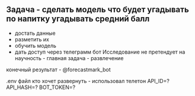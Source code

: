 ## Задача - сделать модель что будет угадывать по напитку угадывать средний балл
- достать данные
- разметить их
- обучить модель
- дать доступ через телеграмм бот
Исследование не претендует на научность - главная задача - развлечение


конечный результат - @forecastmark_bot

.env файл кто хочет развернуть - использовал телетон
API_ID=?
API_HASH=?
BOT_TOKEN=?
